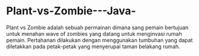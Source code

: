 # Plant-vs-Zombie---Java-
Plant vs Zombie adalah sebuah permainan dimana sang pemain bertujuan untuk menahan wave of zombies yang datang untuk menginvasi rumah pemain. Pertahanan dilakukan dengan menggunakan tumbuhan yang dapat diletakkan pada petak-petak yang menyerupai taman belakang rumah. 

